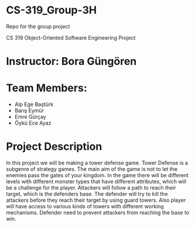# CS-319_Group-3H
Repo for the group project

CS 319 Object-Oriented Software Engineering Project

# Instructor: Bora Güngören

# Team Members: 
- Alp Ege Baştürk
- Barış Eymür
- Emre Gürçay
- Öykü Ece Ayaz

# Project Description

In this project we will be making a tower defense game. Tower Defense is a subgenre of strategy games. The main aim of the game is not to let the enemies pass the gates of your kingdom. In the game there will be different levels with different monster types that have different attributes, which will be a challenge for the player. Attackers will follow a path to reach their target, which is the defenders base. The defender will try to kill the attackers before they reach their target by using guard towers. Also player will have access to various kinds of towers with different working mechanisms. Defender need to prevent attackers from reaching the base to win.
